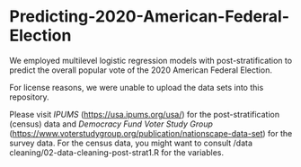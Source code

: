 # Predicting-2020-American-Federal-Election
We employed multilevel logistic regression models with post-stratification to predict the overall popular vote of the 2020 American Federal Election. 

For license reasons, we were unable to upload the data sets into this repository. 

Please visit *IPUMS* (https://usa.ipums.org/usa/) for the post-stratification (census) data and *Democracy Fund Voter Study Group* (https://www.voterstudygroup.org/publication/nationscape-data-set) for the survey data. For the census data, you might want to consult /data cleaning/02-data-cleaning-post-strat1.R for the variables.
